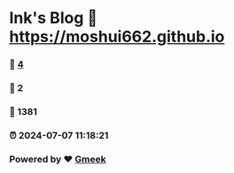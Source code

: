 # Ink's Blog :link: https://moshui662.github.io 
### :page_facing_up: [4](https://moshui662.github.io/tag.html) 
### :speech_balloon: 2 
### :hibiscus: 1381 
### :alarm_clock: 2024-07-07 11:18:21 
### Powered by :heart: [Gmeek](https://github.com/Meekdai/Gmeek)

